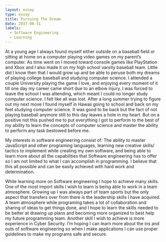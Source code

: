```yaml
---
layout: essay
type: essay
title: Pursuing The Dream
date: 2017-08-31
labels:
  - Software Engineering
  - Learning
---
```

At a young age I always found myself either outside on a baseball field or sitting at home on a computer playing video games on my parent’s computer. As time went on I moved toward console games like PlayStation and Xbox and I also made it on my high school varsity baseball team. Little did I know then that I would grow up and be able to peruse both my dreams of playing college baseball and studying computer science. I attended a couple University playing the game I love, and enjoying every moment of it till one day my career came short due to an elbow injury. I was forced to leave the school I was attending, which meant I could no longer study computer science. I felt like all was lost. After a long summer trying to figure out my next move I found myself in Hawaii going to school and back on my feet studying computer science. It was good to be back but the fact of not playing baseball anymore still to this day leaves a hole in my heart. But on a positive not this pushed me to put everything I got to perform to the best of my ability to learn the concepts of computer science and master the ability to perform any task bestowed before me. 

My interests in software engineering consist of: The ability to master JavaScript and other programing languages, learning new creative skills/ tactics to implement while creating my own software, and being able to learn more about all the capabilities that Software engineering has to offer so I am not limited to what I can accomplish in programming. I believe that this all possible and can be easily achieved with hard work and determination.

While learning more on Software engineering I hope to achieve many skills.  One of the most import skills I wish to learn is being able to work in a team atmosphere. Growing up I was always part of team sports but the only aspect that transfers over from there is the leadership skills I have acquired. A team atmosphere while programing takes a lot of collaboration and sharing of ideas to get things done, and I hope to learn the skills needed to be better at drawing up plans and becoming more organized to best help my future programming team. Another skill I wish to achieve is more experience in Cyber Security. I’m hoping I can learn more about the ins and outs of software engineering so when I make applications I can use proper guidelines to make my programs safe and secure.



